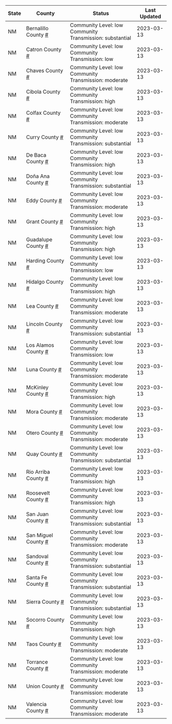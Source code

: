 State | County | Status | Last Updated
--- | --- | --- | --- 
NM | Bernalillo County <a href="#bernalillo_county">#</a> | <a name="bernalillo_county"></a>Community Level: low<br/>Community Transmission: substantial | 2023-03-13
NM | Catron County <a href="#catron_county">#</a> | <a name="catron_county"></a>Community Level: low<br/>Community Transmission: low | 2023-03-13
NM | Chaves County <a href="#chaves_county">#</a> | <a name="chaves_county"></a>Community Level: low<br/>Community Transmission: moderate | 2023-03-13
NM | Cibola County <a href="#cibola_county">#</a> | <a name="cibola_county"></a>Community Level: low<br/>Community Transmission: high | 2023-03-13
NM | Colfax County <a href="#colfax_county">#</a> | <a name="colfax_county"></a>Community Level: low<br/>Community Transmission: moderate | 2023-03-13
NM | Curry County <a href="#curry_county">#</a> | <a name="curry_county"></a>Community Level: low<br/>Community Transmission: substantial | 2023-03-13
NM | De Baca County <a href="#de_baca_county">#</a> | <a name="de_baca_county"></a>Community Level: low<br/>Community Transmission: high | 2023-03-13
NM | Doña Ana County <a href="#doña_ana_county">#</a> | <a name="doña_ana_county"></a>Community Level: low<br/>Community Transmission: substantial | 2023-03-13
NM | Eddy County <a href="#eddy_county">#</a> | <a name="eddy_county"></a>Community Level: low<br/>Community Transmission: moderate | 2023-03-13
NM | Grant County <a href="#grant_county">#</a> | <a name="grant_county"></a>Community Level: low<br/>Community Transmission: high | 2023-03-13
NM | Guadalupe County <a href="#guadalupe_county">#</a> | <a name="guadalupe_county"></a>Community Level: low<br/>Community Transmission: high | 2023-03-13
NM | Harding County <a href="#harding_county">#</a> | <a name="harding_county"></a>Community Level: low<br/>Community Transmission: low | 2023-03-13
NM | Hidalgo County <a href="#hidalgo_county">#</a> | <a name="hidalgo_county"></a>Community Level: low<br/>Community Transmission: high | 2023-03-13
NM | Lea County <a href="#lea_county">#</a> | <a name="lea_county"></a>Community Level: low<br/>Community Transmission: moderate | 2023-03-13
NM | Lincoln County <a href="#lincoln_county">#</a> | <a name="lincoln_county"></a>Community Level: low<br/>Community Transmission: substantial | 2023-03-13
NM | Los Alamos County <a href="#los_alamos_county">#</a> | <a name="los_alamos_county"></a>Community Level: low<br/>Community Transmission: low | 2023-03-13
NM | Luna County <a href="#luna_county">#</a> | <a name="luna_county"></a>Community Level: low<br/>Community Transmission: moderate | 2023-03-13
NM | McKinley County <a href="#mckinley_county">#</a> | <a name="mckinley_county"></a>Community Level: low<br/>Community Transmission: high | 2023-03-13
NM | Mora County <a href="#mora_county">#</a> | <a name="mora_county"></a>Community Level: low<br/>Community Transmission: moderate | 2023-03-13
NM | Otero County <a href="#otero_county">#</a> | <a name="otero_county"></a>Community Level: low<br/>Community Transmission: moderate | 2023-03-13
NM | Quay County <a href="#quay_county">#</a> | <a name="quay_county"></a>Community Level: low<br/>Community Transmission: substantial | 2023-03-13
NM | Rio Arriba County <a href="#rio_arriba_county">#</a> | <a name="rio_arriba_county"></a>Community Level: low<br/>Community Transmission: high | 2023-03-13
NM | Roosevelt County <a href="#roosevelt_county">#</a> | <a name="roosevelt_county"></a>Community Level: low<br/>Community Transmission: high | 2023-03-13
NM | San Juan County <a href="#san_juan_county">#</a> | <a name="san_juan_county"></a>Community Level: low<br/>Community Transmission: substantial | 2023-03-13
NM | San Miguel County <a href="#san_miguel_county">#</a> | <a name="san_miguel_county"></a>Community Level: low<br/>Community Transmission: moderate | 2023-03-13
NM | Sandoval County <a href="#sandoval_county">#</a> | <a name="sandoval_county"></a>Community Level: low<br/>Community Transmission: substantial | 2023-03-13
NM | Santa Fe County <a href="#santa_fe_county">#</a> | <a name="santa_fe_county"></a>Community Level: low<br/>Community Transmission: substantial | 2023-03-13
NM | Sierra County <a href="#sierra_county">#</a> | <a name="sierra_county"></a>Community Level: low<br/>Community Transmission: substantial | 2023-03-13
NM | Socorro County <a href="#socorro_county">#</a> | <a name="socorro_county"></a>Community Level: low<br/>Community Transmission: high | 2023-03-13
NM | Taos County <a href="#taos_county">#</a> | <a name="taos_county"></a>Community Level: low<br/>Community Transmission: moderate | 2023-03-13
NM | Torrance County <a href="#torrance_county">#</a> | <a name="torrance_county"></a>Community Level: low<br/>Community Transmission: moderate | 2023-03-13
NM | Union County <a href="#union_county">#</a> | <a name="union_county"></a>Community Level: low<br/>Community Transmission: moderate | 2023-03-13
NM | Valencia County <a href="#valencia_county">#</a> | <a name="valencia_county"></a>Community Level: low<br/>Community Transmission: moderate | 2023-03-13
